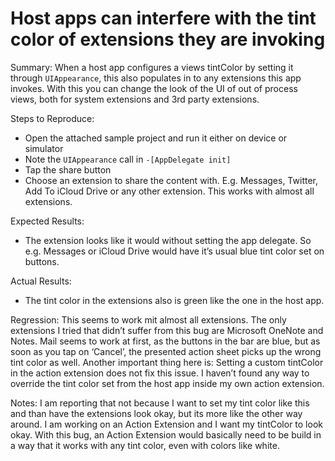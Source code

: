 # Host apps can interfere with the tint color of extensions they are invoking

Summary:
When a host app configures a views tintColor by setting it through `UIAppearance`, this also populates in to any extensions this app invokes. With this you can change the look of the UI of out of process views, both for system extensions and 3rd party extensions.

Steps to Reproduce:
- Open the attached sample project and run it either on device or simulator
- Note the `UIAppearance` call in `-[AppDelegate init]`
- Tap the share button
- Choose an extension to share the content with. E.g. Messages, Twitter, Add To iCloud Drive or any other extension. This works with almost all extensions.

Expected Results:
- The extension looks like it would without setting the app delegate. So e.g. Messages or iCloud Drive would have it’s usual blue tint color set on buttons.

Actual Results:
- The tint color in the extensions also is green like the one in the host app.

Regression:
This seems to work mit almost all extensions. The only extensions I tried that didn’t suffer from this bug are Microsoft OneNote and Notes. Mail seems to work at first, as the buttons in the bar are blue, but as soon as you tap on ‘Cancel’, the presented action sheet picks up the wrong tint color as well.
Another important thing here is: Setting a custom tintColor in the action extension does not fix this issue. I haven’t found any way to override the tint color set from the host app inside my own action extension.

Notes:
I am reporting that not because I want to set my tint color like this and than have the extensions look okay, but its more like the other way around. I am working on an Action Extension and I want my tintColor to look okay. With this bug, an Action Extension would basically need to be build in a way that it works with any tint color, even with colors like white.